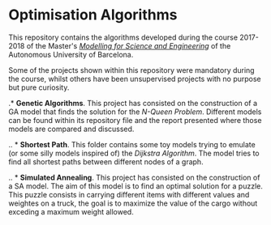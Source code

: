 # Optimisation Algorithms


This repository contains the algorithms developed during the course 2017-2018 of the Master's *[Modelling for Science and Engineering](http://www.uab.cat/web/estudiar/official-master-s-degrees/general-information/modelling-for-science-and-engineering-1096480962610.html?param1=1307112830469)* of the Autonomous University of Barcelona.

Some of the projects shown within this repository were mandatory during the course, whilst others have been unsupervised projects with no purpose but pure curiosity.


.* **Genetic Algorithms**. This project has consisted on the construction of a GA model that finds the solution for the *N-Queen Problem*. Different models can be found within its repository file and the report presented where those models are compared and discussed.

.. * **Shortest Path**. This folder contains some toy models trying to emulate (or some silly models inspired of) the *Dijkstra Algorithm*. The model tries to find all shortest paths between different nodes of a graph.

.. * **Simulated Annealing**. This project has consisted on the construction of a SA model. The aim of this model is to find an optimal solution for a puzzle. This puzzle consists in carrying different items with different values and weightes on a truck, the goal is to maximize the value of the cargo without exceding a maximum weight allowed.
